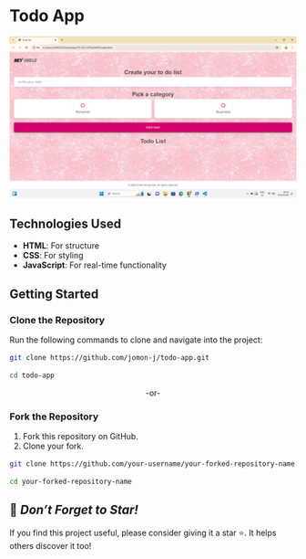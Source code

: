 # Todo App
![Project screenshot](https://raw.githubusercontent.com/Onele-Nongindzi/TO-DO-LIST-APP/58954e65e8fbc6f4604884cc2a4cf45cff2178be/Screenshot%20(29).png)
## Technologies Used  
- **HTML**: For structure  
- **CSS**: For styling  
- **JavaScript**: For real-time functionality

## Getting Started  

### Clone the Repository  
Run the following commands to clone and navigate into the project:

```bash  
git clone https://github.com/jomon-j/todo-app.git
```
```bash
cd todo-app
```

<p align ="center">-or-</p>

### Fork the Repository  
1. Fork this repository on GitHub.  
2. Clone your fork.

```bash  
git clone https://github.com/your-username/your-forked-repository-name.git
```
```bash
cd your-forked-repository-name    
```

## 🌟 *Don’t Forget to Star!*
If you find this project useful, please consider giving it a star ⭐. It helps others discover it too!
